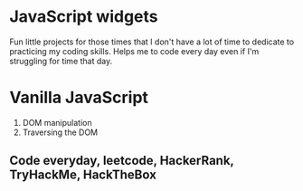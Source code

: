 # JavaScript widgets 
Fun little projects for those times that I don't have a lot of time to dedicate to practicing my coding skills. Helps me to code every day even if I'm struggling for time that day. 

# Vanilla JavaScript
1. DOM manipulation
2. Traversing the DOM

## Code everyday, leetcode, HackerRank, TryHackMe, HackTheBox
